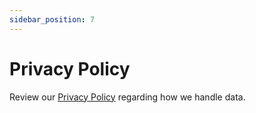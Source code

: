 ```yaml
---
sidebar_position: 7
---
```


# Privacy Policy

Review our [Privacy Policy][privacy-policy] regarding how we handle data.

[privacy-policy]: https://www.salesforce.com/company/legal/privacy/